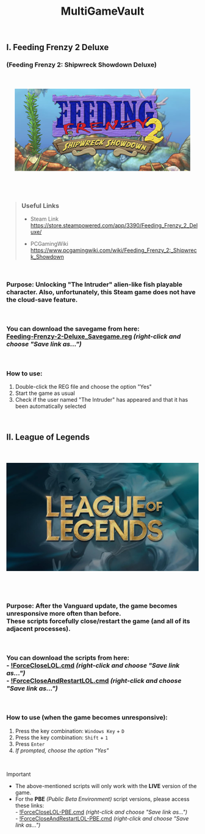 <div align="center">
  <h1>MultiGameVault</h1>
</div>

<br>

## I. Feeding Frenzy 2 Deluxe 

### (Feeding Frenzy 2: Shipwreck Showdown Deluxe)

<br>

<h6  align="center">

<a href="https://store.steampowered.com/app/3390/Feeding_Frenzy_2_Deluxe/">
  <img align="center"
    src="https://raw.githubusercontent.com/RomulusMirauta/MultiGameVault/refs/heads/main/img/FF2_header.jpg"
    alt="FF2_header" />
</a>

<br><br>

</h6>



> ### **Useful Links**
> - Steam Link <br>
> https://store.steampowered.com/app/3390/Feeding_Frenzy_2_Deluxe/<br>
>
> - PCGamingWiki <br>
> https://www.pcgamingwiki.com/wiki/Feeding_Frenzy_2:_Shipwreck_Showdown

<br>

### **Purpose:** Unlocking "The Intruder" alien-like fish playable character. Also, unfortunately, this Steam game does not have the cloud-save feature.

<br>

### You can download the savegame from here: <br> [Feeding-Frenzy-2-Deluxe_Savegame.reg](https://raw.githubusercontent.com/RomulusMirauta/MultiGameVault/main/Feeding-Frenzy-2-Deluxe/Feeding-Frenzy-2-Deluxe_Savegame.reg) *(right-click and choose "Save link as...")*

<br>

### How to use:
1. Double-click the REG file and choose the option "Yes"
2. Start the game as usual
3. Check if the user named "The Intruder" has appeared and that it has been automatically selected

<br>

## II. League of Legends

<br>

<h6  align="center">

<a href="https://www.leagueoflegends.com/">
  <img align="center"
    src="https://raw.githubusercontent.com/RomulusMirauta/MultiGameVault/refs/heads/main/img/LOL_header.webp"
    alt="LOL_header" />
</a>

<br><br>

</h6>

### **Purpose:** After the Vanguard update, the game becomes unresponsive more often than before. <br> These scripts forcefully close/restart the game (and all of its adjacent processes).

<br>

### You can download the scripts from here: <br> - [!ForceCloseLOL.cmd](https://raw.githubusercontent.com/RomulusMirauta/MultiGameVault/main/League-of-Legends/!ForceCloseLOL.cmd) *(right-click and choose "Save link as...")* <br> - [!ForceCloseAndRestartLOL.cmd](https://raw.githubusercontent.com/RomulusMirauta/MultiGameVault/main/League-of-Legends/!ForceCloseAndRestartLOL.cmd) *(right-click and choose "Save link as...")*

<br>

### How to use (when the game becomes unresponsive):
1. Press the key combination: `Windows Key` + `D`
2. Press the key combination: `Shift` + `1`
3. Press `Enter`
4. *If prompted, choose the option "Yes"*

<br>

> [!IMPORTANT]
> - The above-mentioned scripts will only work with the **LIVE** version of the game.
> - For the **PBE** *(Public Beta Environment)* script versions, please access these links: <br> - [!ForceCloseLOL-PBE.cmd](https://raw.githubusercontent.com/RomulusMirauta/MultiGameVault/main/League-of-Legends/!ForceCloseLOL-PBE.cmd) *(right-click and choose "Save link as...")* <br> - [!ForceCloseAndRestartLOL-PBE.cmd](https://raw.githubusercontent.com/RomulusMirauta/MultiGameVault/main/League-of-Legends/!ForceCloseAndRestartLOL-PBE.cmd) *(right-click and choose "Save link as...")*
